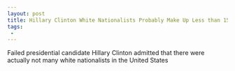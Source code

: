 ```yaml
---
layout: post
title: Hillary Clinton White Nationalists Probably Make Up Less than 15 of US Population
tags:
 -
---
```

Failed presidential candidate Hillary Clinton admitted that there were actually not many white nationalists in the United States
